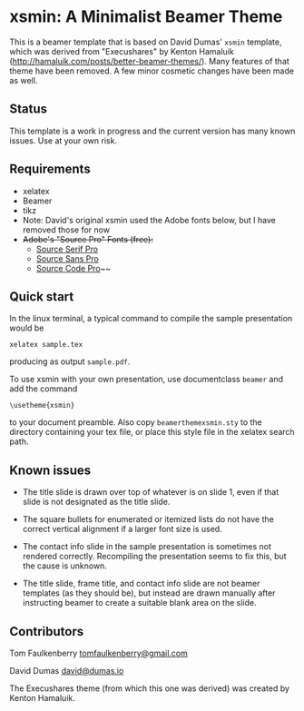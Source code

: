 xsmin: A Minimalist Beamer Theme
================================

This is a beamer template that is based on David Dumas' `xsmin` template, which was derived from "Execushares" by Kenton
Hamaluik (http://hamaluik.com/posts/better-beamer-themes/).  Many
features of that theme have been removed.  A few minor cosmetic
changes have been made as well.

Status
------

This template is a work in progress and the current version has many
known issues.  Use at your own risk.


Requirements
------------

* xelatex
* Beamer
* tikz
* Note: David's original xsmin used the Adobe fonts below, but I have removed those for now
* ~~Adobe's "Source Pro" Fonts (free):~~
    * [Source Serif Pro](http://store1.adobe.com/cfusion/store/html/index.cfm?store=OLS-US&event=displayFontPackage&code=1966)
    * [Source Sans Pro](http://store1.adobe.com/cfusion/store/html/index.cfm?event=displayFontPackage&code=1959)
    * [Source Code Pro](http://store1.adobe.com/cfusion/store/html/index.cfm?store=OLS-US&event=displayFontPackage&code=1960)~~

Quick start
-----------

In the linux terminal, a typical command to compile the sample
presentation would be

`xelatex sample.tex`

producing as output `sample.pdf`.

To use xsmin with your own presentation, use documentclass `beamer`
and add the command

`\usetheme{xsmin}`

to your document preamble.  Also copy `beamerthemexsmin.sty` to the
directory containing your tex file, or place this style file in the
xelatex search path.

Known issues
------------

* The title slide is drawn over top of whatever is on slide 1, even if
  that slide is not designated as the title slide.
  
* The square bullets for enumerated or itemized lists do not have the
  correct vertical alignment if a larger font size is used.
  
* The contact info slide in the sample presentation is sometimes not
  rendered correctly.  Recompiling the presentation seems to fix this,
  but the cause is unknown.
  
 * The title slide, frame title, and contact info slide are not beamer
   templates (as they should be), but instead are drawn manually after
   instructing beamer to create a suitable blank area on the slide.


Contributors
------------

Tom Faulkenberry <tomfaulkenberry@gmail.com>

David Dumas <david@dumas.io>

The Execushares theme (from which this one was derived) was created by
Kenton Hamaluik.
